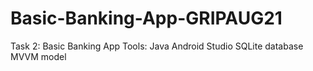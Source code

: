 # Basic-Banking-App-GRIPAUG21

Task 2: Basic Banking App
Tools:
Java
Android Studio
SQLite database
MVVM model
